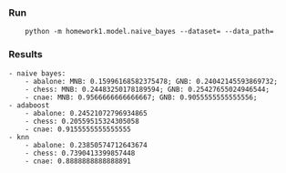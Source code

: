 ### Run

```
    python -m homework1.model.naive_bayes --dataset= --data_path=
```

### Results
    - naive bayes:
        - abalone: MNB: 0.15996168582375478; GNB: 0.24042145593869732;
        - chess: MNB: 0.24483250178189594; GNB: 0.25427655024946544;
        - cnae: MNB: 0.9566666666666667; GNB: 0.9055555555555556;
    - adaboost
        - abalone: 0.24521072796934865
        - chess: 0.20559515324305058
        - cnae: 0.9155555555555555
    - knn
        - abalone: 0.23850574712643674
        - chess: 0.7390413399857448
        - cnae: 0.8888888888888891